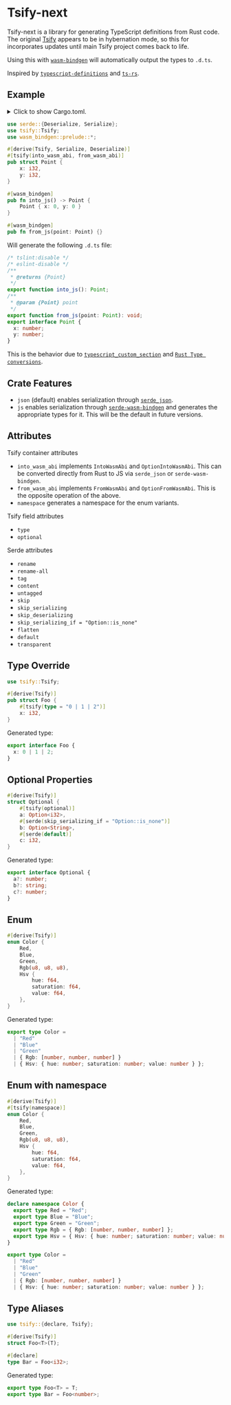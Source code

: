 # Tsify-next

Tsify-next is a library for generating TypeScript definitions from Rust code. The original [Tsify](https://github.com/madonoharu/tsify) appears to be in hybernation mode, so this for incorporates updates until main Tsify project comes back to life.

Using this with [`wasm-bindgen`](https://github.com/rustwasm/wasm-bindgen) will automatically output the types to `.d.ts`.

Inspired by [`typescript-definitions`](https://github.com/arabidopsis/typescript-definitions) and [`ts-rs`](https://github.com/Aleph-Alpha/ts-rs).

## Example

<details>
<summary>
Click to show Cargo.toml.
</summary>

```toml
[dependencies]
tsify = "0.4.5"
serde = { version = "1.0", features = ["derive"] }
wasm-bindgen = { version = "0.2" }
```

</details>

```rust
use serde::{Deserialize, Serialize};
use tsify::Tsify;
use wasm_bindgen::prelude::*;

#[derive(Tsify, Serialize, Deserialize)]
#[tsify(into_wasm_abi, from_wasm_abi)]
pub struct Point {
    x: i32,
    y: i32,
}

#[wasm_bindgen]
pub fn into_js() -> Point {
    Point { x: 0, y: 0 }
}

#[wasm_bindgen]
pub fn from_js(point: Point) {}
```

Will generate the following `.d.ts` file:

```ts
/* tslint:disable */
/* eslint-disable */
/**
 * @returns {Point}
 */
export function into_js(): Point;
/**
 * @param {Point} point
 */
export function from_js(point: Point): void;
export interface Point {
  x: number;
  y: number;
}
```

This is the behavior due to [`typescript_custom_section`](https://rustwasm.github.io/docs/wasm-bindgen/reference/attributes/on-rust-exports/typescript_custom_section.html) and [`Rust Type conversions`](https://rustwasm.github.io/docs/wasm-bindgen/contributing/design/rust-type-conversions.html).

## Crate Features

- `json` (default) enables serialization through [`serde_json`](https://github.com/serde-rs/json).
- `js` enables serialization through [`serde-wasm-bindgen`](https://github.com/cloudflare/serde-wasm-bindgen) and generates the appropriate types for it. This will be the default in future versions.

## Attributes

Tsify container attributes

- `into_wasm_abi` implements `IntoWasmAbi` and `OptionIntoWasmAbi`. This can be converted directly from Rust to JS via `serde_json` or `serde-wasm-bindgen`.
- `from_wasm_abi` implements `FromWasmAbi` and `OptionFromWasmAbi`. This is the opposite operation of the above.
- `namespace` generates a namespace for the enum variants.

Tsify field attributes

- `type`
- `optional`

Serde attributes

- `rename`
- `rename-all`
- `tag`
- `content`
- `untagged`
- `skip`
- `skip_serializing`
- `skip_deserializing`
- `skip_serializing_if = "Option::is_none"`
- `flatten`
- `default`
- `transparent`

## Type Override

```rust
use tsify::Tsify;

#[derive(Tsify)]
pub struct Foo {
    #[tsify(type = "0 | 1 | 2")]
    x: i32,
}
```

Generated type:

```ts
export interface Foo {
  x: 0 | 1 | 2;
}
```

## Optional Properties

```rust
#[derive(Tsify)]
struct Optional {
    #[tsify(optional)]
    a: Option<i32>,
    #[serde(skip_serializing_if = "Option::is_none")]
    b: Option<String>,
    #[serde(default)]
    c: i32,
}
```

Generated type:

```ts
export interface Optional {
  a?: number;
  b?: string;
  c?: number;
}
```

## Enum

```rust
#[derive(Tsify)]
enum Color {
    Red,
    Blue,
    Green,
    Rgb(u8, u8, u8),
    Hsv {
        hue: f64,
        saturation: f64,
        value: f64,
    },
}
```

Generated type:

```ts
export type Color =
  | "Red"
  | "Blue"
  | "Green"
  | { Rgb: [number, number, number] }
  | { Hsv: { hue: number; saturation: number; value: number } };
```

## Enum with namespace

```rust
#[derive(Tsify)]
#[tsify(namespace)]
enum Color {
    Red,
    Blue,
    Green,
    Rgb(u8, u8, u8),
    Hsv {
        hue: f64,
        saturation: f64,
        value: f64,
    },
}
```

Generated type:

```ts
declare namespace Color {
  export type Red = "Red";
  export type Blue = "Blue";
  export type Green = "Green";
  export type Rgb = { Rgb: [number, number, number] };
  export type Hsv = { Hsv: { hue: number; saturation: number; value: number } };
}

export type Color =
  | "Red"
  | "Blue"
  | "Green"
  | { Rgb: [number, number, number] }
  | { Hsv: { hue: number; saturation: number; value: number } };
```

## Type Aliases

```rust
use tsify::{declare, Tsify};

#[derive(Tsify)]
struct Foo<T>(T);

#[declare]
type Bar = Foo<i32>;
```

Generated type:

```ts
export type Foo<T> = T;
export type Bar = Foo<number>;
```
